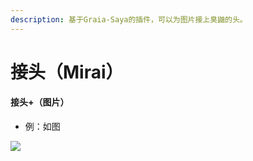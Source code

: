 ```yaml
---
description: 基于Graia-Saya的插件，可以为图片接上臭鼬的头。
---
```


# 接头（Mirai）

#### 接头+（图片）

* 例：如图

![](../.gitbook/assets/IMG\_20210323\_175132.jpg)
